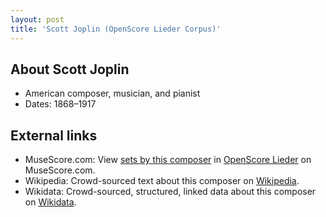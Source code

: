 ```yaml
---
layout: post
title: 'Scott Joplin (OpenScore Lieder Corpus)'
---
```


## About Scott Joplin

- American composer, musician, and pianist
- Dates: 1868–1917

## External links

- MuseScore.com: View [sets by this composer] in [OpenScore Lieder] on MuseScore.com.
- Wikipedia: Crowd-sourced text about this composer on [Wikipedia].
- Wikidata: Crowd-sourced, structured, linked data about this composer on [Wikidata].

[Wikipedia]: https://en.wikipedia.org/wiki/Scott_Joplin
[Wikidata]: https://www.wikidata.org/wiki/Q191499
[sets by this composer]: https://musescore.com/openscore-lieder-corpus/sets?order=title&text=Joplin,+Scott
[OpenScore Lieder]: https://musescore.com/openscore-lieder-corpus

